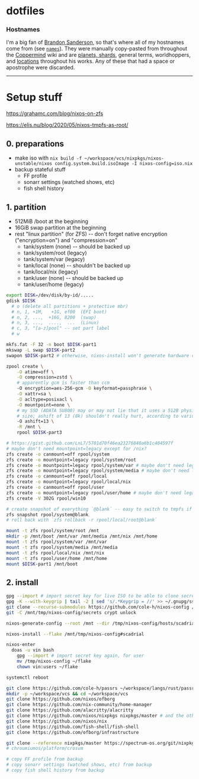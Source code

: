 # dotfiles

### Hostnames

I'm a big fan of [Brandon Sanderson], so that's where all of my hostnames come
from (see [`names`](./names)). They were manually copy-pasted from throughout the
[Coppermind] wiki and are [planets, shards], general terms, worldhoppers, and
[locations] throughout his works. Any of these that had a space or apostrophe
were discarded.

[Brandon Sanderson]: https://www.brandonsanderson.com/
[hostnames]: ./hostnames
[Coppermind]: https://coppermind.net/wiki/Coppermind:Welcome
[planets, shards]: https://coppermind.net/wiki/Cosmere#Planets
[locations]: https://coppermind.net/wiki/Category:Locations

---

# Setup stuff

https://grahamc.com/blog/nixos-on-zfs

https://elis.nu/blog/2020/05/nixos-tmpfs-as-root/

## 0. preparations
  - make iso with `nix build -f ~/workspace/vcs/nixpkgs/nixos-unstable/nixos config.system.build.isoImage -I nixos-config=iso.nix`
  - backup stateful stuff
    - FF profile
    - sonarr settings (watched shows, etc)
    - fish shell history

## 1. partition
  - 512MiB /boot at the beginning
  - 16GiB swap partition at the beginning
  - rest "linux partition" (for ZFS) -- don't forget native encryption
    ("encryption=on") and "compression=on"
    - tank/system (none) -- should be backed up
    - tank/system/root (legacy)
    - tank/system/var (legacy)
    - tank/local (none) -- shouldn't be backed up
    - tank/local/nix (legacy)
    - tank/user (none) -- should be backed up
    - tank/user/home (legacy)

``` sh
export DISK=/dev/disk/by-id/.....
gdisk $DISK
  # o (delete all partitions + protective mbr)
  # n, 1, +1M,   +1G, ef00  (EFI boot)
  # n, 2, ...,  +16G, 8200  (swap)
  # n, 3, ...,  ....,  ...  (Linux)
  # c, 3, "[a-z]pool" -- set part label
  # w

mkfs.fat -F 32 -n boot $DISK-part1
mkswap -L swap $DISK-part2
swapon $DISK-part2 # otherwise, nixos-install won't generate hardware config for this

zpool create \
    -O atime=off \
    -O compression=zstd \
    # apparently gcm is faster than ccm
    -O encryption=aes-256-gcm -O keyformat=passphrase \
    -O xattr=sa \
    -O acltype=posixacl \
    -O mountpoint=none \
    # my SSD (ADATA SU800) may or may not lie that it uses a 512B physical block
    # size; ashift of 13 (8k) shouldn't really hurt, according to various people
    -O ashift=13 \
    -R /mnt \
    rpool $DISK-part3

# https://gist.github.com/LnL7/5701d70f46ea23276840a6b1c404597f
# maybe don't need mountpoint=legacy except for /nix?
zfs create -o canmount=off rpool/system
zfs create -o mountpoint=legacy rpool/system/root
zfs create -o mountpoint=legacy rpool/system/var # maybe don't need legacy
zfs create -o mountpoint=legacy rpool/system/media # maybe don't need legacy
zfs create -o canmount=off rpool/local
zfs create -o mountpoint=legacy rpool/local/nix
zfs create -o canmount=off rpool/user
zfs create -o mountpoint=legacy rpool/user/home # maybe don't need legacy
zfs create -V 302G rpool/win10

# create snapshot of everything `@blank` -- easy to switch to tmpfs if I want
zfs snapshot rpool/system@blank
# roll back with `zfs rollback -r rpool/local/root@blank`

mount -t zfs rpool/system/root /mnt
mkdir -p /mnt/boot /mnt/var /mnt/media /mnt/nix /mnt/home
mount -t zfs rpool/system/var /mnt/var
mount -t zfs rpool/system/media /mnt/media
mount -t zfs rpool/local/nix /mnt/nix
mount -t zfs rpool/user/home /mnt/home
mount $DISK-part1 /mnt/boot
```


## 2. install

``` sh
gpg --import # import secret key for live ISO to be able to clone secrets
gpg -K --with-keygrip | tail -2 | sed 's/.*Keygrip = //' >> ~/.gnupg/sshcontrol # add auth subkey to sshcontrol
git clone --recurse-submodules https://github.com/cole-h/nixos-config /mnt/tmp/nixos-config
git -C /mnt/tmp/nixos-config/secrets crypt unlock

nixos-generate-config --root /mnt --dir /tmp/nixos-config/hosts/scadrial

nixos-install --flake /mnt/tmp/nixos-config#scadrial

nixos-enter
  doas -u vin bash
    gpg --import # import secret key again, for user
    mv /tmp/nixos-config ~/flake
    chown vin:users ~/flake

systemctl reboot

git clone https://github.com/cole-h/passrs ~/workspace/langs/rust/passrs
mkdir -p ~/workspace/vcs && cd ~/workspace/vcs
git clone https://github.com/nixos/ofborg
git clone https://github.com/nix-community/home-manager
git clone https://github.com/alacritty/alacritty
git clone https://github.com/nixos/nixpkgs nixpkgs/master # and the other branches
git clone https://github.com/nixos/nix
git clone https://github.com/fish-shell/fish-shell
git clone https://github.com/ofborg/infrastructure

git clone --reference nixpkgs/master https://spectrum-os.org/git/nixpkgs spectrum/nixpkgs # and the other stuff
# chroumiumos/platform/crosvm

# copy FF profile from backup
# copy sonarr settings (watched shows, etc) from backup
# copy fish shell history from backup
  ```
